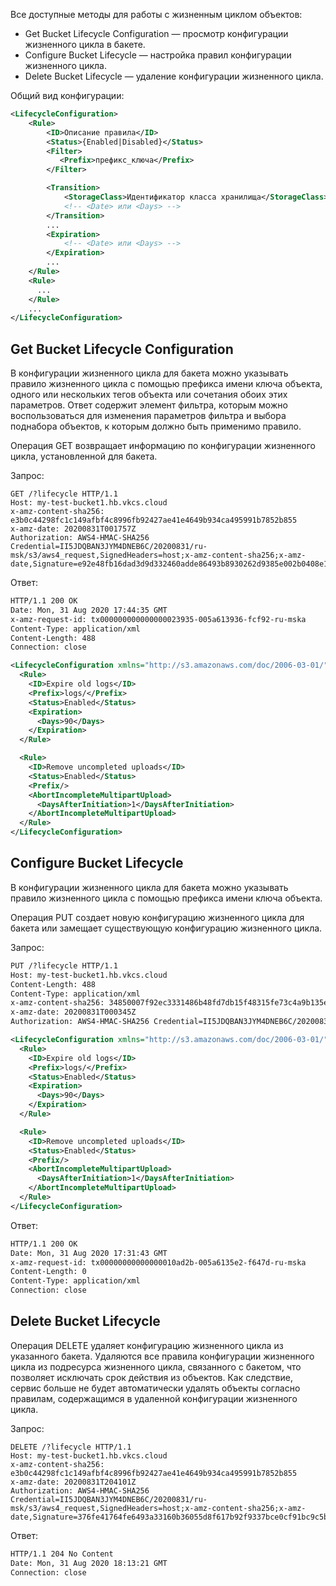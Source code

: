 Все доступные методы для работы с жизненным циклом объектов:

- Get Bucket Lifecycle Configuration — просмотр конфигурации жизненного цикла в бакете.
- Configure Bucket Lifecycle — настройка правил конфигурации жизненного цикла.
- Delete Bucket Lifecycle — удаление конфигурации жизненного цикла.

Общий вид конфигурации:

```xml
<LifecycleConfiguration>
    <Rule>
        <ID>Описание правила</ID>
        <Status>{Enabled|Disabled}</Status>
        <Filter>
           <Prefix>префикс_ключа</Prefix>
        </Filter>

        <Transition>
            <StorageClass>Идентификатор класса хранилища</StorageClass>
            <!-- <Date> или <Days> -->
        </Transition>
        ...
        <Expiration>
            <!-- <Date> или <Days> -->
        </Expiration>
        ...
    </Rule>
    <Rule>
      ...
    </Rule>
    ...
</LifecycleConfiguration>
```

## Get Bucket Lifecycle Configuration

В конфигурации жизненного цикла для бакета можно указывать правило жизненного цикла с помощью префикса имени ключа объекта, одного или нескольких тегов объекта или сочетания обоих этих параметров. Ответ содержит элемент фильтра, которым можно воспользоваться для изменения параметров фильтра и выбора поднабора объектов, к которым должно быть применимо правило.

Операция GET возвращает информацию по конфигурации жизненного цикла, установленной для бакета.

Запрос:

```
GET /?lifecycle HTTP/1.1
Host: my-test-bucket1.hb.vkcs.cloud
x-amz-content-sha256: e3b0c44298fc1c149afbf4c8996fb92427ae41e4649b934ca495991b7852b855
x-amz-date: 20200831T001757Z
Authorization: AWS4-HMAC-SHA256 Credential=II5JDQBAN3JYM4DNEB6C/20200831/ru-msk/s3/aws4_request,SignedHeaders=host;x-amz-content-sha256;x-amz-date,Signature=e92e48fb16dad3d9d332460adde86493b8930262d9385e002b0408e17a2781f4
```

Ответ:

```xml
HTTP/1.1 200 OK
Date: Mon, 31 Aug 2020 17:44:35 GMT
x-amz-request-id: tx000000000000000023935-005a613936-fcf92-ru-mska
Content-Type: application/xml
Content-Length: 488
Connection: close

<LifecycleConfiguration xmlns="http://s3.amazonaws.com/doc/2006-03-01/">
  <Rule>
    <ID>Expire old logs</ID>
    <Prefix>logs/</Prefix>
    <Status>Enabled</Status>
    <Expiration>
      <Days>90</Days>
    </Expiration>
  </Rule>

  <Rule>
    <ID>Remove uncompleted uploads</ID>
    <Status>Enabled</Status>
    <Prefix/>
    <AbortIncompleteMultipartUpload>
      <DaysAfterInitiation>1</DaysAfterInitiation>
    </AbortIncompleteMultipartUpload>
  </Rule>
</LifecycleConfiguration>
```

## Configure Bucket Lifecycle

В конфигурации жизненного цикла для бакета можно указывать правило жизненного цикла с помощью префикса имени ключа объекта.

Операция PUT создает новую конфигурацию жизненного цикла для бакета или замещает существующую конфигурацию жизненного цикла.

Запрос:

```xml
PUT /?lifecycle HTTP/1.1
Host: my-test-bucket1.hb.vkcs.cloud
Content-Length: 488
Content-Type: application/xml
x-amz-content-sha256: 34850007f92ec3331486b48fd7db15f48315fe73c4a9b135e6d9fd629276c1e7
x-amz-date: 20200831T000345Z
Authorization: AWS4-HMAC-SHA256 Credential=II5JDQBAN3JYM4DNEB6C/20200831/ru-msk/s3/aws4_request,SignedHeaders=content-md5;content-type;host;x-amz-content-sha256;x-amz-date,Signature=fc07a541c2acdbf7527eba358afa0a6d460c9bfec539dd29dfa6b5b854aae109

<LifecycleConfiguration xmlns="http://s3.amazonaws.com/doc/2006-03-01/">
  <Rule>
    <ID>Expire old logs</ID>
    <Prefix>logs/</Prefix>
    <Status>Enabled</Status>
    <Expiration>
      <Days>90</Days>
    </Expiration>
  </Rule>

  <Rule>
    <ID>Remove uncompleted uploads</ID>
    <Status>Enabled</Status>
    <Prefix/>
    <AbortIncompleteMultipartUpload>
      <DaysAfterInitiation>1</DaysAfterInitiation>
    </AbortIncompleteMultipartUpload>
  </Rule>
</LifecycleConfiguration>
```

Ответ:

```xml
HTTP/1.1 200 OK
Date: Mon, 31 Aug 2020 17:31:43 GMT
x-amz-request-id: tx00000000000000010ad2b-005a6135e2-f647d-ru-mska
Content-Length: 0
Content-Type: application/xml
Connection: close
```

## Delete Bucket Lifecycle

Операция DELETE удаляет конфигурацию жизненного цикла из указанного бакета. Удаляются все правила конфигурации жизненного цикла из подресурса жизненного цикла, связанного с бакетом, что позволяет исключать срок действия из объектов. Как следствие, сервис больше не будет автоматически удалять объекты согласно правилам, содержащимся в удаленной конфигурации жизненного цикла.

Запрос:

```
DELETE /?lifecycle HTTP/1.1
Host: my-test-bucket1.hb.vkcs.cloud
x-amz-content-sha256: e3b0c44298fc1c149afbf4c8996fb92427ae41e4649b934ca495991b7852b855
x-amz-date: 20200831T204101Z
Authorization: AWS4-HMAC-SHA256 Credential=II5JDQBAN3JYM4DNEB6C/20200831/ru-msk/s3/aws4_request,SignedHeaders=host;x-amz-content-sha256;x-amz-date,Signature=376fe41764fe6493a33160b36055d8f617b92f9337bce0cf91bc9c5b1e7482b2
```

Ответ:

```xml
HTTP/1.1 204 No Content
Date: Mon, 31 Aug 2020 18:13:21 GMT
Connection: close
```
